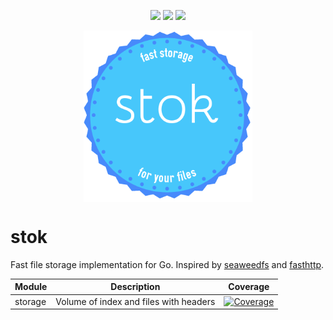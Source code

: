 <p align="center">
<a href="https://travis-ci.org/cydev/stok"><img src="https://travis-ci.org/cydev/stok.svg"></img></a>
<a href="http://godoc.org/github.com/cydev/stok"><img src="https://godoc.org/github.com/cydev/stok?status.svg"></img></a>
<a href="http://goreportcard.com/report/cydev/stok"><img src="http://goreportcard.com/badge/cydev/stok"></img></a>
</p>
<p align="center">
<img align="center" width="270" height="274" src="hipster.logo.png">
</p>

# stok

Fast file storage implementation for Go. Inspired by [seaweedfs](https://github.com/chrislusf/seaweedfs) and [fasthttp](https://github.com/valyala/fasthttp).

| Module | Description | Coverage |
| ------------- | ------------- | -------- |
| storage  | Volume of index and files with headers | [![Coverage](http://gocover.io/_badge/github.com/cydev/stok/storage)](http://gocover.io/github.com/cydev/stok/storage) |
